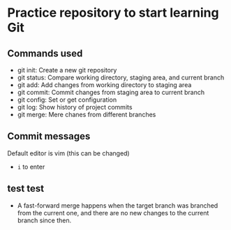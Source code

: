 # Practice repository to start learning Git


## Commands used

- git init: Create a new git repository
- git status: Compare working directory, staging area, and current branch
- git add: Add changes from working directory to staging area
- git commit: Commit changes from staging area to current branch
- git config: Set or get configuration
- git log: Show history of project commits
- git merge: Mere chanes from different branches

## Commit messages

Default editor is vim (this can be changed)
 - `i` to enter

 ## test test

- A fast-forward merge happens when the target branch was branched from the current one, and there are no new changes to the current branch since then.
